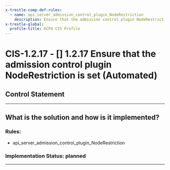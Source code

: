 ```yaml
---
x-trestle-comp-def-rules:
  - name: api_server_admission_control_plugin_NodeRestriction
    description: Ensure that the admission control plugin NodeRestriction is set (Automated)
x-trestle-global:
  profile-title: OCP4 CIS Profile
---
```


# CIS-1.2.17 - \[\] 1.2.17 Ensure that the admission control plugin NodeRestriction is set (Automated)

## Control Statement

______________________________________________________________________

## What is the solution and how is it implemented?

<!-- For implementation status enter one of: implemented, partial, planned, alternative, not-applicable -->

<!-- Note that the list of rules under ### Rules: is read-only and changes will not be captured after assembly to JSON -->

<!-- Enter possible prose for implementation response at the control level here, after this comment -->

### Rules:

  - api_server_admission_control_plugin_NodeRestriction

### Implementation Status: planned

______________________________________________________________________
